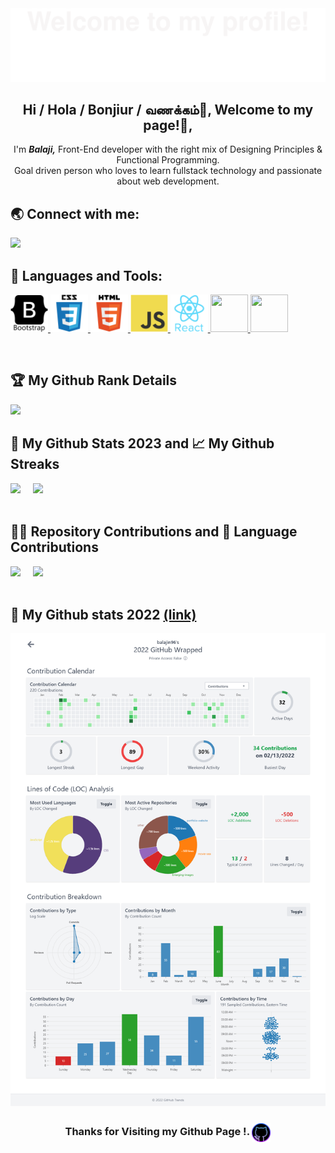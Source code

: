 <img src="./asserts/Bottom_up.svg" /> 



<!-- <h1 align="center"><a href="https://git.io/typing-svg"><img src="https://readme-typing-svg.demolab.com?font=Tilt+Warp&duration=8500&pause=1000&color=8000DE&width=700&lines=Hi+%2F+Hola+%2F+Bonjiur+%2F+%E0%AE%B5%E0%AE%A3%E0%AE%95%E0%AF%8D%E0%AE%95%E0%AE%AE%E0%AF%8D%F0%9F%99%8F%2C+Welcome+to+my+page!%F0%9F%91%8B%2C" alt="Typing SVG" /></a></h1> -->
<h2 align="center">Hi / Hola / Bonjiur / வணக்கம்🙏, Welcome to my page!👋, </h2>
<p align="center">I'm <b><i>Balaji,</i></b> Front-End developer with the right mix of Designing Principles & Functional Programming.
<br/>Goal driven person who loves to learn fullstack technology and passionate about web development.</p>

## 🌏 Connect with me:
<p align="left">
<a href = "https://www.linkedin.com/in/balaji-n96/" title="LinkedIn" target="_blank"><img src="https://img.icons8.com/fluent/60/000000/linkedin.png" /></a>

<h2>🌠  Languages and Tools: </h2>
<a href="https://getbootstrap.com" title="Bootstrap" target="_blank"> 
    <img src="https://raw.githubusercontent.com/devicons/devicon/master/icons/bootstrap/bootstrap-plain-wordmark.svg" alt="bootstrap" width="60" height="60"/>
</a>
<a href="https://www.w3schools.com/css/" title="CSS3" target="_blank">
    <img src="https://raw.githubusercontent.com/devicons/devicon/master/icons/css3/css3-original-wordmark.svg" alt="css3" width="60" height="60"/> 
</a> 
<a href="https://www.w3schools.com/html/" title="HTML5" target="_blank" >
    <img src="https://raw.githubusercontent.com/devicons/devicon/master/icons/html5/html5-original-wordmark.svg" alt="html5" width="60" height="60"/>
</a> 
<a href="https://developer.mozilla.org/en-US/docs/Web/JavaScript" title="JavaScript ES6" target="_blank">
    <img src="https://raw.githubusercontent.com/devicons/devicon/master/icons/javascript/javascript-original.svg" alt="javascript" width="60" height="60"/> 
</a>
<a href="https://reactjs.org/" title="ReactJS" target="_blank"> 
    <img src="https://raw.githubusercontent.com/devicons/devicon/master/icons/react/react-original-wordmark.svg" alt="react" width="60" height="60"/>
</a> 
<a href="https://redux.js.org/" title="Redux Thunk " target="_blank">
    <img src="https://img.icons8.com/764abc/redux" width="60" height="60" />
</a>
<a href="https://materializecss.com/" title="MaterializeCSS" target="_blank">
    <img src="https://pics.freeicons.io/uploads/icons/png/2396380601551941189-512.png" width="60" height="60"/>
</a>
</p>
<br/>

## 🏆 My Github Rank Details
<img src="https://github-profile-trophy.vercel.app/?username=balajin96&margin-w=15" />
<br/>

## 🌌 My Github Stats 2023 and 📈 My Github Streaks 
<span>
<img src="https://github-readme-stats.vercel.app/api?username=balajin96&show_icons=true&theme=dark#gh-dark-mode-only" /> &#160; &#160;
<img src="https://github-readme-streak-stats.herokuapp.com/?user=balajin96&theme=black-ice&hide_border=false&stroke=0000&background=151515" />
</span>
<br/>
<br/>

## 💁🏻 Repository Contributions and 🧠 Language Contributions
<span>
<img  src="https://api.githubtrends.io/user/svg/balajin96/repos?time_range=one_year&group=other&theme=dark"/> &#160; &#160; 
<img src="https://api.githubtrends.io/user/svg/balajin96/langs?time_range=one_year&loc_metric=changed&theme=dark"/>
</span>
<br/>
<br/>

<h2>🚀 My Github stats 2022 <a href="https://www.githubtrends.io/wrapped/balajin96" target="#" > (link) </a> </h2>
<img src="./asserts/mystats.png" />
<br/>

<h3 align="center">Thanks for Visiting my Github Page !. <img src="./asserts/gl.png" width="30" height="30" align="center"/></h3>
</p>

